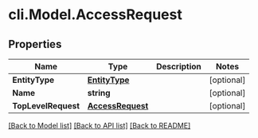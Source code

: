 # cli.Model.AccessRequest

## Properties

Name | Type | Description | Notes
------------ | ------------- | ------------- | -------------
**EntityType** | [**EntityType**](EntityType.md) |  | [optional] 
**Name** | **string** |  | [optional] 
**TopLevelRequest** | [**AccessRequest**](AccessRequest.md) |  | [optional] 

[[Back to Model list]](../README.md#documentation-for-models) [[Back to API list]](../README.md#documentation-for-api-endpoints) [[Back to README]](../README.md)

